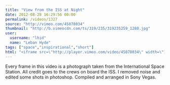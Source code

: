 ```yaml
---
title: "View from the ISS at Night"
date: 2012-08-28 16:29:56 00:00
permalink: /videos/1327
source: "http://vimeo.com/45878034"
thumbnail: "http://b.vimeocdn.com/ts/319/235/319235259_1280.jpg"
user:
  username: "lhid"
  name: "Leban Hyde"
tags: ["space","inspirational","short"]
html: "<iframe src=\"http://player.vimeo.com/video/45878034\" width=\"1920\" height=\"1080\" frameborder=\"0\" webkitAllowFullScreen mozallowfullscreen allowFullScreen></iframe>"
---
```


Every frame in this video is a photograph taken from the International Space Station. All credit goes to the crews on board the ISS.
I removed noise and edited some shots in photoshop. Compiled and arranged in Sony Vegas.